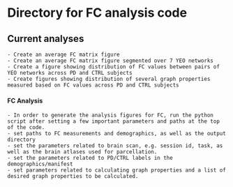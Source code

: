 # Directory for FC analysis code

## Current analyses
	- Create an average FC matrix figure
    - Create an average FC matrix figure segmented over 7 YEO networks  
    - Create a figure showing distribution of FC values between pairs of YEO networks across PD and CTRL subjects
    - Create figures showing distribution of several graph properties measured based on FC values across PD and CTRL subjects
	
#### FC Analysis
	- In order to generate the analysis figures for FC, run the python script after setting a few important parameters and paths at the top of the code.
	- set paths to FC measurements and demographics, as well as the output directory
    - set the parameters related to brain scan, e.g. session id, task, as well as the brain atlases used for parcellation.
    - set the parameters related to PD/CTRL labels in the demographics/manifest
    - set parameters related to calculating graph properties and a list of desired graph properties to be calculated.

